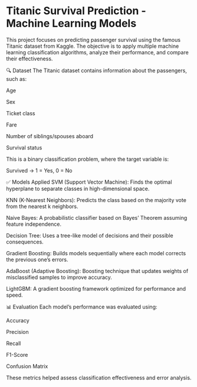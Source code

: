 # Titanic Survival Prediction - Machine Learning Models
This project focuses on predicting passenger survival using the famous Titanic dataset from Kaggle. The objective is to apply multiple machine learning classification algorithms, analyze their performance, and compare their effectiveness.

🔍 Dataset
The Titanic dataset contains information about the passengers, such as:

Age

Sex

Ticket class

Fare

Number of siblings/spouses aboard

Survival status

This is a binary classification problem, where the target variable is:

Survived → 1 = Yes, 0 = No

✅ Models Applied
SVM (Support Vector Machine): Finds the optimal hyperplane to separate classes in high-dimensional space.

KNN (K-Nearest Neighbors): Predicts the class based on the majority vote from the nearest k neighbors.

Naive Bayes: A probabilistic classifier based on Bayes’ Theorem assuming feature independence.

Decision Tree: Uses a tree-like model of decisions and their possible consequences.

Gradient Boosting: Builds models sequentially where each model corrects the previous one’s errors.

AdaBoost (Adaptive Boosting): Boosting technique that updates weights of misclassified samples to improve accuracy.

LightGBM: A gradient boosting framework optimized for performance and speed.

📊 Evaluation
Each model’s performance was evaluated using:

Accuracy

Precision

Recall

F1-Score

Confusion Matrix

These metrics helped assess classification effectiveness and error analysis.
